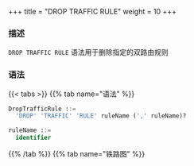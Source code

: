 +++
title = "DROP TRAFFIC RULE"
weight = 10
+++

### 描述

`DROP TRAFFIC RULE` 语法用于删除指定的双路由规则
### 语法

{{< tabs >}}
{{% tab name="语法" %}}
```sql
DropTrafficRule ::=
  'DROP' 'TRAFFIC' 'RULE' ruleName (',' ruleName)?

ruleName ::=
  identifier
```
{{% /tab %}}
{{% tab name="铁路图" %}}
<iframe frameborder="0" name="diagram" id="diagram" width="100%" height="100%"></iframe>
{{% /tab %}}
{{< /tabs >}}

### 示例

- 删除指定双路由规则

```sql
DROP TRAFFIC RULE sql_match_traffic;
```

- 删除多个双路由规则

```sql
DROP TRAFFIC RULE sql_match_traffic, sql_hint_traffic;
```

### 保留字

`DROP`、`TRAFFIC`、`RULE`

### 相关链接

- [保留字](/cn/reference/distsql/syntax/reserved-word/)